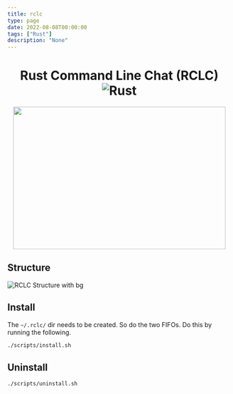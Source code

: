 ```yaml
---
title: rclc
type: page
date: 2022-08-08T00:00:00
tags: ["Rust"]
description: "None"
---
```


<div align="center">

# Rust Command Line Chat (RCLC) ![Rust](https://img.shields.io/github/workflow/status/jabacat/rclc/Rust?style=for-the-badge)

  <img src="https://user-images.githubusercontent.com/35516367/184011766-a3719966-b53f-4245-895e-8a89fa177651.png" width="478" height="320" />
</div>

## Structure

![RCLC Structure with bg](https://user-images.githubusercontent.com/35516367/184010638-25389f58-7de6-4d69-bc0b-5467f6618ef8.png)

## Install

The `~/.rclc/` dir needs to be created. So do the two FIFOs. Do this by running the following.

```sh
./scripts/install.sh
```

## Uninstall

```sh
./scripts/uninstall.sh
```
